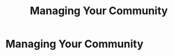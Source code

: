 ﻿---
uid: managing-your-community
topic: managing-your-community
locale: en
title: Managing Your Community
dnneditions: Evoq Engage
dnnversion: 09.02.00
---

# Managing Your Community
